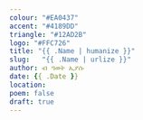 ```yaml
---
colour: "#EA0437"
accent: "#4189DD"
triangle: "#12AD2B"
logo: "#FFC726"
title: "{{ .Name | humanize }}"
slug:	"{{ .Name | urlize }}"
author: ብ ዓወት ኢያሱ
date: {{ .Date }}
location:
poem: false
draft: true
---
```

